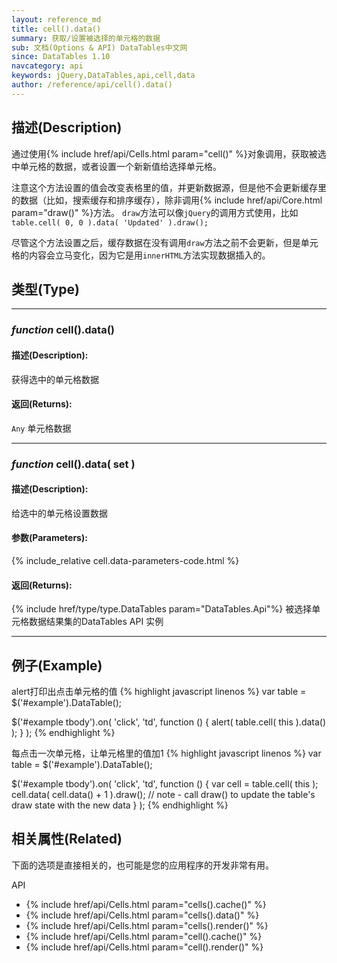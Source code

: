 ```yaml
---
layout: reference_md
title: cell().data()
summary: 获取/设置被选择的单元格的数据
sub: 文档(Options & API) DataTables中文网
since: DataTables 1.10
navcategory: api
keywords: jQuery,DataTables,api,cell,data
author: /reference/api/cell().data()
---
```


## 描述(Description)
通过使用{% include href/api/Cells.html param="cell()" %}对象调用，获取被选中单元格的数据，或者设置一个新新值给选择单元格。

注意这个方法设置的值会改变表格里的值，并更新数据源，但是他不会更新缓存里的数据（比如，搜索缓存和排序缓存），除非调用{% include href/api/Core.html param="draw()" %}方法。
`draw`方法可以像`jQuery`的调用方式使用，比如`table.cell( 0, 0 ).data( 'Updated' ).draw();`

尽管这个方法设置之后，缓存数据在没有调用`draw`方法之前不会更新，但是单元格的内容会立马变化，因为它是用`innerHTML`方法实现数据插入的。

## 类型(Type)

---

### _function_ cell().data()

#### 描述(Description):
获得选中的单元格数据

#### 返回(Returns):
`Any`
单元格数据

---

### _function_ cell().data( set )

#### 描述(Description):
给选中的单元格设置数据

#### 参数(Parameters):
{% include_relative cell.data-parameters-code.html %}

#### 返回(Returns):
{% include href/type/type.DataTables param="DataTables.Api"%}
被选择单元格数据结果集的DataTables API 实例

---

## 例子(Example)
alert打印出点击单元格的值
{% highlight javascript linenos %}
var table = $('#example').DataTable();
 
$('#example tbody').on( 'click', 'td', function () {
    alert( table.cell( this ).data() );
} );
{% endhighlight %}

每点击一次单元格，让单元格里的值加1
{% highlight javascript linenos %}
var table = $('#example').DataTable();
 
$('#example tbody').on( 'click', 'td', function () {
    var cell = table.cell( this );
    cell.data( cell.data() + 1 ).draw();
    // note - call draw() to update the table's draw state with the new data
} );
{% endhighlight %}





## 相关属性(Related)
下面的选项是直接相关的，也可能是您的应用程序的开发非常有用。

API

- {% include href/api/Cells.html param="cells().cache()" %}
- {% include href/api/Cells.html param="cells().data()" %}
- {% include href/api/Cells.html param="cells().render()" %}
- {% include href/api/Cells.html param="cell().cache()" %}
- {% include href/api/Cells.html param="cell().render()" %}


